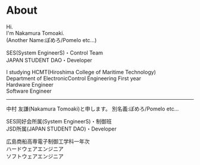 # About
Hi.  
I'm Nakamura Tomoaki.  
(Another Name:ぽめろ/Pomelo etc...)

SES(System EngineerS)・Control Team  
JAPAN STUDENT DAO・Developer  

I studying HCMT(Hiroshima College of Maritime Technology)  
Department of ElectronicControl Engineering First year  
Hardware Engineer  
Software Engineer  

------------------------------  
中村 友謙(Nakamura Tomoaki)と申します。
別名義:ぽめろ/Pomelo etc...  

SES同好会所属(System EngineerS)・制御班  
JSD所属(JAPAN STUDENT DAO)・Developer  

広島商船高専電子制御工学科一年次  
ハードウェアエンジニア  
ソフトウェアエンジニア  
